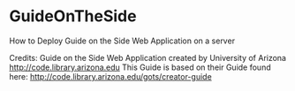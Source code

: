 # GuideOnTheSide
How to Deploy Guide on the Side Web Application on a server

Credits: 
Guide on the Side Web Application created by University of Arizona
http://code.library.arizona.edu
This Guide is based on their Guide found here:
http://code.library.arizona.edu/gots/creator-guide

